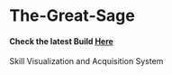 # The-Great-Sage
#### Check the latest Build [Here](https://tk-kushal.github.io/The-Great-Sage/)
Skill Visualization and Acquisition System
